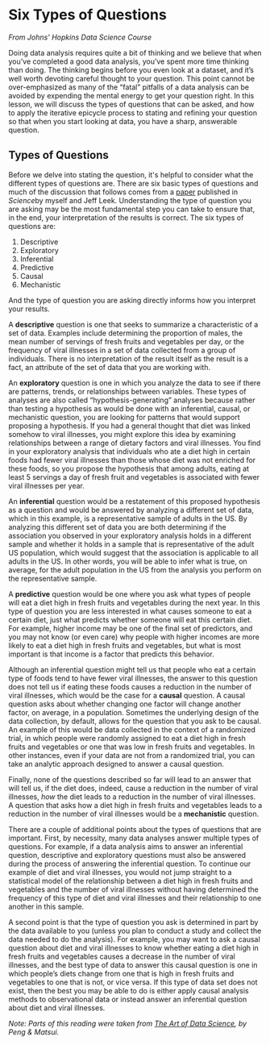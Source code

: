 # Six Types of Questions

*From Johns' Hopkins Data Science Course*

Doing data analysis requires quite a bit of thinking and we believe that when you’ve completed a good data analysis, you’ve spent more time thinking than doing. The thinking begins before you even look at a dataset, and it’s well worth devoting careful thought to your question. This point cannot be over-emphasized as many of the “fatal” pitfalls of a data analysis can be avoided by expending the mental energy to get your question right. In this lesson, we will discuss the types of questions that can be asked, and how to apply the iterative epicycle process to stating and refining your question so that when you start looking at data, you have a sharp, answerable question.

## Types of Questions

Before we delve into stating the question, it's helpful to consider what the different types of questions are. There are six basic types of questions and much of the discussion that follows comes from a [paper](http://www.sciencemag.org/content/347/6228/1314.short) published in *Science*by myself and Jeff Leek. Understanding the type of question you are asking may be the most fundamental step you can take to ensure that, in the end, your interpretation of the results is correct. The six types of questions are:

1. Descriptive
2. Exploratory
3. Inferential
4. Predictive
5. Causal
6. Mechanistic

And the type of question you are asking directly informs how you interpret your results.

A **descriptive** question is one that seeks to summarize a characteristic of a set of data. Examples include determining the proportion of males, the mean number of servings of fresh fruits and vegetables per day, or the frequency of viral illnesses in a set of data collected from a group of individuals. There is no interpretation of the result itself as the result is a fact, an attribute of the set of data that you are working with.

An **exploratory** question is one in which you analyze the data to see if there are patterns, trends, or relationships between variables. These types of analyses are also called “hypothesis-generating” analyses because rather than testing a hypothesis as would be done with an inferential, causal, or mechanistic question, you are looking for patterns that would support proposing a hypothesis. If you had a general thought that diet was linked somehow to viral illnesses, you might explore this idea by examining relationships between a range of dietary factors and viral illnesses. You find in your exploratory analysis that individuals who ate a diet high in certain foods had fewer viral illnesses than those whose diet was not enriched for these foods, so you propose the hypothesis that among adults, eating at least 5 servings a day of fresh fruit and vegetables is associated with fewer viral illnesses per year.

An **inferential** question would be a restatement of this proposed hypothesis as a question and would be answered by analyzing a different set of data, which in this example, is a representative sample of adults in the US. By analyzing this different set of data you are both determining if the association you observed in your exploratory analysis holds in a different sample and whether it holds in a sample that is representative of the adult US population, which would suggest that the association is applicable to all adults in the US. In other words, you will be able to infer what is true, on average, for the adult population in the US from the analysis you perform on the representative sample.

A **predictive** question would be one where you ask what types of people will eat a diet high in fresh fruits and vegetables during the next year. In this type of question you are less interested in what causes someone to eat a certain diet, just what predicts whether someone will eat this certain diet. For example, higher income may be one of the final set of predictors, and you may not know (or even care) why people with higher incomes are more likely to eat a diet high in fresh fruits and vegetables, but what is most important is that income is a factor that predicts this behavior.

Although an inferential question might tell us that people who eat a certain type of foods tend to have fewer viral illnesses, the answer to this question does not tell us if eating these foods causes a reduction in the number of viral illnesses, which would be the case for a **causal** question. A causal question asks about whether changing one factor will change another factor, on average, in a population. Sometimes the underlying design of the data collection, by default, allows for the question that you ask to be causal. An example of this would be data collected in the context of a randomized trial, in which people were randomly assigned to eat a diet high in fresh fruits and vegetables or one that was low in fresh fruits and vegetables. In other instances, even if your data are not from a randomized trial, you can take an analytic approach designed to answer a causal question.

Finally, none of the questions described so far will lead to an answer that will tell us, if the diet does, indeed, cause a reduction in the number of viral illnesses, *how* the diet leads to a reduction in the number of viral illnesses. A question that asks how a diet high in fresh fruits and vegetables leads to a reduction in the number of viral illnesses would be a **mechanistic** question.

There are a couple of additional points about the types of questions that are important. First, by necessity, many data analyses answer multiple types of questions. For example, if a data analysis aims to answer an inferential question, descriptive and exploratory questions must also be answered during the process of answering the inferential question. To continue our example of diet and viral illnesses, you would not jump straight to a statistical model of the relationship between a diet high in fresh fruits and vegetables and the number of viral illnesses without having determined the frequency of this type of diet and viral illnesses and their relationship to one another in this sample.

A second point is that the type of question you ask is determined in part by the data available to you (unless you plan to conduct a study and collect the data needed to do the analysis). For example, you may want to ask a causal question about diet and viral illnesses to know whether eating a diet high in fresh fruits and vegetables causes a decrease in the number of viral illnesses, and the best type of data to answer this causal question is one in which people’s diets change from one that is high in fresh fruits and vegetables to one that is not, or vice versa. If this type of data set does not exist, then the best you may be able to do is either apply causal analysis methods to observational data or instead answer an inferential question about diet and viral illnesses.

*Note: Parts of this reading were taken from [The Art of Data Science](https://leanpub.com/artofdatascience), by Peng & Matsui.*

